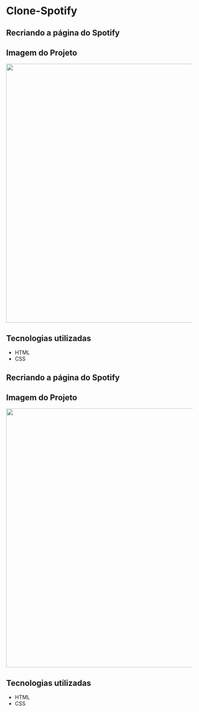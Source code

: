 # Clone-Spotify

## Recriando a página do Spotify

## Imagem do Projeto

 <div align="left">    
  <img src="https://user-images.githubusercontent.com/86697578/163076358-4a799c3a-0910-42d7-8deb-43933cda18f3.png" width="700px" />    
 </div>

## Tecnologias utilizadas

- HTML
- CSS

## Recriando a página do Spotify


 ## Imagem do Projeto
 
 <div align="left">    
  <img src="https://user-images.githubusercontent.com/86697578/163076358-4a799c3a-0910-42d7-8deb-43933cda18f3.png" width="700px" />    
 </div>   

## Tecnologias utilizadas

* HTML
* CSS

